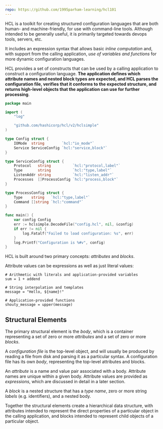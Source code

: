 ```yaml
---
repo: https://github.com/1995parham-learning/hcl101
---
```


HCL is a toolkit for creating structured configuration languages that are both human- and machine-friendly, for use with command-line tools. Although intended to be generally useful, it is primarily targeted towards devops tools, servers, etc.

It includes an expression syntax that allows basic _inline computation_ and, with support from the calling application, _use of variables and functions_ for more dynamic configuration languages.

HCL provides a set of constructs that can be used by a calling application to construct a configuration language. **The application defines which attribute names and nested block types are expected, and HCL parses the configuration file, verifies that it conforms to the expected structure, and returns high-level objects that the application can use for further processing**.

```go
package main

import (
	"log"

	"github.com/hashicorp/hcl/v2/hclsimple"
)

type Config struct {
	IOMode  string        `hcl:"io_mode"`
	Service ServiceConfig `hcl:"service,block"`
}

type ServiceConfig struct {
	Protocol   string          `hcl:"protocol,label"`
	Type       string          `hcl:"type,label"`
	ListenAddr string          `hcl:"listen_addr"`
	Processes  []ProcessConfig `hcl:"process,block"`
}

type ProcessConfig struct {
	Type    string   `hcl:"type,label"`
	Command []string `hcl:"command"`
}

func main() {
	var config Config
	err := hclsimple.DecodeFile("config.hcl", nil, &config)
	if err != nil {
		log.Fatalf("Failed to load configuration: %s", err)
	}
	log.Printf("Configuration is %#v", config)
}
```

HCL is built around two primary concepts: _attributes_ and _blocks_.

Attribute values can be expressions as well as just literal values:

```hcl
# Arithmetic with literals and application-provided variables
sum = 1 + addend

# String interpolation and templates
message = "Hello, ${name}!"

# Application-provided functions
shouty_message = upper(message)
```

## Structural Elements

[](https://github.com/hashicorp/hcl/blob/main/spec.md#structural-elements)

The primary structural element is the _body_, which is a container representing a set of zero or more _attributes_ and a set of zero or more _blocks_.

A _configuration file_ is the top-level object, and will usually be produced by reading a file from disk and parsing it as a particular syntax. A configuration file has its own _body_, representing the top-level attributes and blocks.

An _attribute_ is a name and value pair associated with a body. Attribute names are unique within a given body. Attribute values are provided as _expressions_, which are discussed in detail in a later section.

A _block_ is a nested structure that has a _type name_, zero or more string _labels_ (e.g. identifiers), and a nested body.

Together the structural elements create a hierarchical data structure, with attributes intended to represent the direct properties of a particular object in the calling application, and blocks intended to represent child objects of a particular object.
